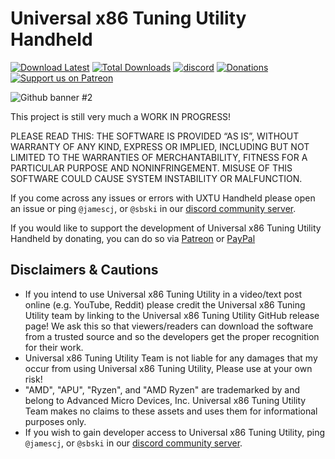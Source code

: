 # Universal x86 Tuning Utility Handheld
[![Download Latest](https://img.shields.io/github/downloads/JamesCJ60/Universal-x86-Tuning-Utility-Handheld/latest/total?style=flat-square&color=orange&label=Download%20Latest)](https://github.com/JamesCJ60/Universal-x86-Tuning-Utility-Handheld/releases/latest)
[![Total Downloads](https://img.shields.io/github/downloads/JamesCJ60/Universal-x86-Tuning-Utility-Handheld/total?style=flat-square&color=orange&label=Download%20Total)](https://github.com/JamesCJ60/Universal-x86-Tuning-Utility-Handheld/releases/latest)
[![discord](https://img.shields.io/discord/772105072720871435?color=orange&label=Discord&logo=discord&logoColor=white&style=flat-square)](https://discord.gg/3EkYMZGJwq)
[![Donations](https://img.shields.io/badge/PayPal-00457C?style=flat-square&color=orange&label=Donations&logo=paypal&logoColor=white)](https://www.paypal.com/paypalme/JamesCJ60)
[![Support us on Patreon](https://img.shields.io/endpoint.svg?url=https%3A%2F%2Fshieldsio-patreon.vercel.app%2Fapi%3Fusername%3Duxtusoftware%26type%3Dpatrons&style=flat-square&color=orange&label=Patreon&logoColor=white)](https://patreon.com/uxtusoftware)

![Github banner #2](https://github.com/JamesCJ60/Universal-x86-Tuning-Utility/assets/20888782/2b3256b6-814e-47ca-bfa8-ff07636d63de)

This project is still very much a WORK IN PROGRESS!

PLEASE READ THIS: THE SOFTWARE IS PROVIDED “AS IS”, WITHOUT WARRANTY OF ANY KIND, EXPRESS OR IMPLIED, INCLUDING BUT NOT LIMITED TO THE WARRANTIES OF MERCHANTABILITY, FITNESS FOR A PARTICULAR PURPOSE AND NONINFRINGEMENT. MISUSE OF THIS SOFTWARE COULD CAUSE SYSTEM INSTABILITY OR MALFUNCTION.

If you come across any issues or errors with UXTU Handheld please open an issue or ping `@jamescj`, or `@sbski` in our [discord community server](https://discord.gg/M3hVqnT4pQ). 

If you would like to support the development of Universal x86 Tuning Utility Handheld by donating, you can do so via [Patreon](https://www.patreon.com/uxtusoftware) or [PayPal](https://www.paypal.me/JamesCJ60)

## Disclaimers & Cautions
- If you intend to use Universal x86 Tuning Utility in a video/text post online (e.g. YouTube, Reddit) please credit the Universal x86 Tuning Utility team by linking to the Universal x86 Tuning Utility GitHub release page! We ask this so that viewers/readers can download the software from a trusted source and so the developers get the proper recognition for their work.
- Universal x86 Tuning Utility Team is not liable for any damages that my occur from using Universal x86 Tuning Utility, Please use at your own risk!
- "AMD", "APU", "Ryzen", and "AMD Ryzen" are trademarked by and belong to Advanced Micro Devices, Inc. Universal x86 Tuning Utility Team makes no claims to these assets and uses them for informational purposes only.
- If you wish to gain developer access to Universal x86 Tuning Utility, ping `@jamescj`, or `@sbski` in our [discord community server](https://discord.gg/M3hVqnT4pQ). 
